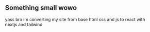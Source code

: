 ## Something small wowo

yass bro im converting my site from base html css and js to react with nextjs and tailwind
